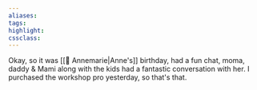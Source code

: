 ```yaml
---
aliases:  
tags:
highlight:  
cssclass:
---
```


Okay, so it was [[👤 Annemarie|Anne's]] birthday, had a fun chat, moma, daddy & Mami along with the kids had a fantastic conversation with her.
I purchased the workshop pro yesterday, so that's that.
